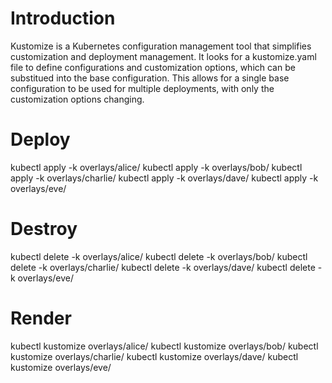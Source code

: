 # Introduction

Kustomize is a Kubernetes configuration management tool that simplifies customization and deployment management. It looks for a kustomize.yaml file to define configurations and customization options, which can be substitued into the base configuration. This allows for a single base configuration to be used for multiple deployments, with only the customization options changing.

# Deploy

kubectl apply -k overlays/alice/
kubectl apply -k overlays/bob/
kubectl apply -k overlays/charlie/
kubectl apply -k overlays/dave/
kubectl apply -k overlays/eve/

# Destroy

kubectl delete -k overlays/alice/
kubectl delete -k overlays/bob/
kubectl delete -k overlays/charlie/
kubectl delete -k overlays/dave/
kubectl delete -k overlays/eve/

# Render

kubectl kustomize overlays/alice/
kubectl kustomize overlays/bob/
kubectl kustomize overlays/charlie/
kubectl kustomize overlays/dave/
kubectl kustomize overlays/eve/
